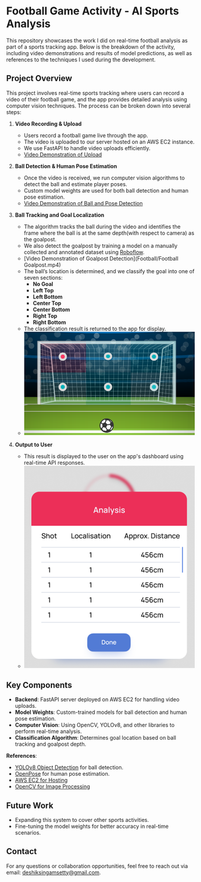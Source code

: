 # Football Game Activity - AI Sports Analysis

This repository showcases the work I did on real-time football analysis as part of a sports tracking app. Below is the breakdown of the activity, including video demonstrations and results of model predictions, as well as references to the techniques I used during the development.

## Project Overview

This project involves real-time sports tracking where users can record a video of their football game, and the app provides detailed analysis using computer vision techniques. The process can be broken down into several steps:

1. **Video Recording & Upload**
    - Users record a football game live through the app.
    - The video is uploaded to our server hosted on an AWS EC2 instance.
    - We use FastAPI to handle video uploads efficiently.
    - [Video Demonstration of Upload](FastAPI.mp4)

2. **Ball Detection & Human Pose Estimation**
    - Once the video is received, we run computer vision algorithms to detect the ball and estimate player poses.
    - Custom model weights are used for both ball detection and human pose estimation.
    - [Video Demonstration of Ball and Pose Detection](ball_det.mp4)

3. **Ball Tracking and Goal Localization**
    - The algorithm tracks the ball during the video and identifies the frame where the ball is at the same depth(with respect to camera) as the goalpost.
    - We also detect the goalpost by training a model on a manually collected and annotated dataset using [Roboflow](https://universe.roboflow.com/inplayin/football-goalpost).
    - [Video Demonstration of Goalpost Detection](Football/Football Goalpost.mp4)
    - The ball’s location is determined, and we classify the goal into one of seven sections:
        - **No Goal**
        - **Left Top**
        - **Left Bottom**
        - **Center Top**
        - **Center Bottom**
        - **Right Top**
        - **Right Bottom**
    - The classification result is returned to the app for display.
    - ![Image Example of Goal Localization](image.png)


4. **Output to User**
    - This result is displayed to the user on the app's dashboard using real-time API responses.
    - ![Image of App Result](img2.png)

## Key Components

- **Backend**: FastAPI server deployed on AWS EC2 for handling video uploads.
- **Model Weights**: Custom-trained models for ball detection and human pose estimation.
- **Computer Vision**: Using OpenCV, YOLOv8, and other libraries to perform real-time analysis.
- **Classification Algorithm**: Determines goal location based on ball tracking and goalpost depth.

**References**:
- [YOLOv8 Object Detection](https://github.com/ultralytics/ultralytics) for ball detection.    
- [OpenPose](https://github.com/open-mmlab/mmpose) for human pose estimation.
- [AWS EC2 for Hosting](https://aws.amazon.com/ec2/)
- [OpenCV for Image Processing](https://opencv.org/)

## Future Work
- Expanding this system to cover other sports activities.
- Fine-tuning the model weights for better accuracy in real-time scenarios.

## Contact
For any questions or collaboration opportunities, feel free to reach out via email: deshiksingamsetty@gmail.com.
